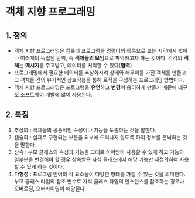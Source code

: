 # 객체 지향 프로그래밍

## 1. 정의

- 객체 지향 프로그래밍은 컴퓨터 프로그램을 명령어의 목록으로 보는 시각에서 벗어나 여러개의 독립된 단위, 즉 **객체들의 모임**으로 파악하고자 하는 것이다. 각각의 **객체**는 **메시지**를 주고받고, 데이터를 처리할 수 있다(**협력**)
- 프로그래밍에서 필요한 데이터를 추상화시켜 상태와 해우이를 가진 객체를 만들고 그 객체들 간의 유기적인 상호작용을 통해 로직을 구성하는 프로그래밍 방법이다.
- 객체 지향 프로그래밍은 프로그램을 **유연**하고 **변경**이 용이하게 만들기 때문에 대규모 소프트웨어 개발에 많이 사용된다.

## 2. 특징

1. 추상화 : 객체들의 공통적인 속성이나 기능을 도출하는 것을 말한다.
2. 캡슐화 : 실제로 구현되는 부분을 외부에 드러나지 않도록 하여 정보를 은닉하는 것을 말한다.
3. 상속 : 부모 클래스의 속성과 기능을 그대로 이어받아 사용할 수 있게 하고 기능의 일부분을 변경해야 할 경우 상속받은 자식 클래스에서 해당 기능만 재정의하여 사용할 수 있게 하는 것이다.
4. **다형성** : 프로그램 언어의 각 요소들이 다양한 형태를 가질 수 있는 것을 의미한다. 부모 클래스 타입의 참조 변수로 자식 클래스 타입의 인스턴스를 참조하는 경우나 오버로딩, 오버라이딩이 해당된다.
